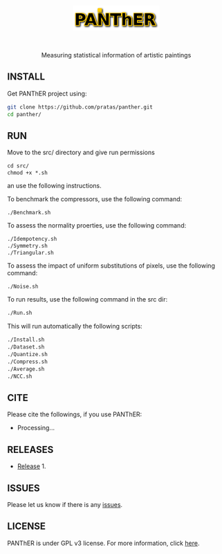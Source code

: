 <p align="center">
<img src="imgs/logo.png" alt="Panther" width="200" border="0" /></p>
<br>
<p align="center">
Measuring statistical information of artistic paintings
</p>

## INSTALL
Get PANThER project using:
```bash
git clone https://github.com/pratas/panther.git
cd panther/
```

## RUN
Move to the src/ directory and give run permissions
```
cd src/
chmod +x *.sh
```
an use the following instructions.

To benchmark the compressors, use the following command:
```
./Benchmark.sh
```

To assess the normality proerties, use the following command:
```
./Idempotency.sh
./Symmetry.sh
./Triangular.sh
```

To assess the impact of uniform substitutions of pixels, use the following command:
``` 
./Noise.sh
```

To run results, use the following command in the src dir:
```bash
./Run.sh
``` 
This will run automatically the following scripts:
```bash
./Install.sh
./Dataset.sh
./Quantize.sh
./Compress.sh
./Average.sh
./NCC.sh
```

## CITE
Please cite the followings, if you use PANThER:
* Processing...

## RELEASES
* [Release](https://github.com/pratas/panther/releases) 1.

## ISSUES
Please let us know if there is any
[issues](https://github.com/pratas/panther/issues).


## LICENSE
PANThER is under GPL v3 license. For more information, click
[here](http://www.gnu.org/licenses/gpl-3.0.html).

